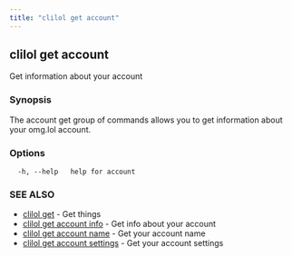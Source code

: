 ```yaml
---
title: "clilol get account"
---
```

## clilol get account

Get information about your account

### Synopsis

The account get group of commands allows you to get information about your omg.lol account.

### Options

```
  -h, --help   help for account
```

### SEE ALSO

* [clilol get](clilol_get.md)	 - Get things
* [clilol get account info](clilol_get_account_info.md)	 - Get info about your account
* [clilol get account name](clilol_get_account_name.md)	 - Get your account name
* [clilol get account settings](clilol_get_account_settings.md)	 - Get your account settings
